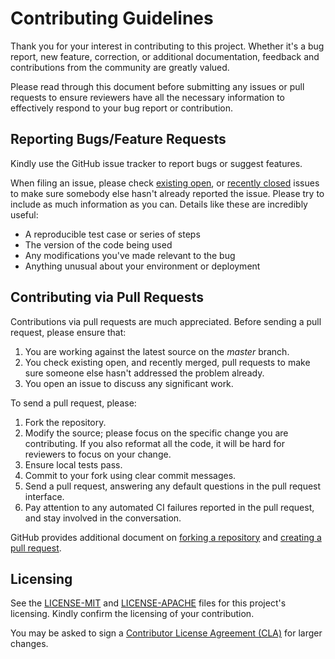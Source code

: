 # Contributing Guidelines

Thank you for your interest in contributing to this project. Whether it's a bug report, new feature, correction, or additional documentation, feedback and contributions from the community are greatly valued.

Please read through this document before submitting any issues or pull requests to ensure reviewers have all the necessary information to effectively respond to your bug report or contribution.

## Reporting Bugs/Feature Requests

Kindly use the GitHub issue tracker to report bugs or suggest features.

When filing an issue, please check [existing open](https://github.com/kobby-pentangeli/reverse-proxy/issues), or [recently closed](https://github.com/kobby-pentangeli/reverse-proxy/issues?utf8=%E2%9C%93&q=is%3Aissue%20is%3Aclosed%20) issues to make sure somebody else hasn't already reported the issue. Please try to include as much information as you can. Details like these are incredibly useful:

* A reproducible test case or series of steps
* The version of the code being used
* Any modifications you've made relevant to the bug
* Anything unusual about your environment or deployment

## Contributing via Pull Requests

Contributions via pull requests are much appreciated. Before sending a pull request, please ensure that:

1. You are working against the latest source on the *master* branch.
2. You check existing open, and recently merged, pull requests to make sure someone else hasn't addressed the problem already.
3. You open an issue to discuss any significant work.

To send a pull request, please:

1. Fork the repository.
2. Modify the source; please focus on the specific change you are contributing. If you also reformat all the code, it will be hard for reviewers to focus on your change.
3. Ensure local tests pass.
4. Commit to your fork using clear commit messages.
5. Send a pull request, answering any default questions in the pull request interface.
6. Pay attention to any automated CI failures reported in the pull request, and stay involved in the conversation.

GitHub provides additional document on [forking a repository](https://help.github.com/articles/fork-a-repo/) and
[creating a pull request](https://help.github.com/articles/creating-a-pull-request/).

## Licensing

See the [LICENSE-MIT](https://github.com/kobby-pentangeli/reverse-proxy/blob/master/LICENSE-MIT) and [LICENSE-APACHE](https://github.com/kobby-pentangeli/reverse-proxy/blob/master/LICENSE-APACHE) files for this project's licensing. Kindly confirm the licensing of your contribution.

You may be asked to sign a [Contributor License Agreement (CLA)](http://en.wikipedia.org/wiki/Contributor_License_Agreement) for larger changes.
